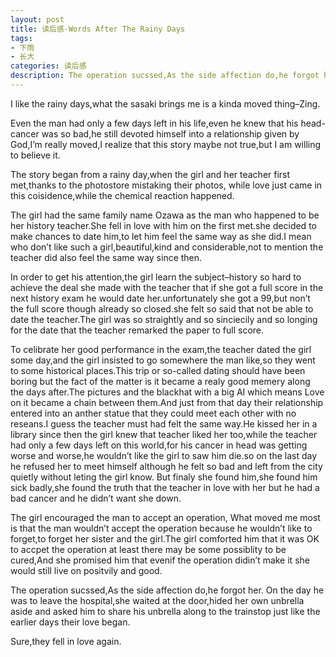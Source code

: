 ```yaml
---
layout: post
title: 读后感-Words After The Rainy Days 
tags:
- 下雨
- 长大
categories: 读后感
description: The operation sucssed,As the side affection do,he forgot her. On the day he was to leave the hospital,she waited at the door,hided her own unbrella aside and asked him to share his unbrella along to the trainstop just like the earlier days their love began. 
---
```

I like the rainy days,what the sasaki brings me is a kinda moved thing–Zing. 

Even the man had only a few days left in his life,even he knew that his head-cancer was so bad,he still devoted himself into a relationship given by God,I’m really moved,I realize that this story maybe not true,but I am willing to believe it. 

The story began from a rainy day,when the girl and her teacher first met,thanks to the photostore mistaking their photos, while love just came in this coisidence,while the chemical reaction happened. 

The girl had the same family name Ozawa as the man who happened to be her history teacher.She fell in love with him on the first met.she decided to make chances to date him,to let him feel the same way as she did.I mean who don’t like such a girl,beautiful,kind and considerable,not to mention the teacher did also feel the same way since then. 

In order to get his attention,the girl learn the subject–history so hard to achieve the deal she made with the teacher that if she got a full score in the next history exam he would date her.unfortunately she got a 99,but non’t the full score though already so closed.she felt so said that not be able to date the teacher.The girl was so straightly and so sinciecily and so longing for the date that the teacher remarked the paper to full score. 

To celibrate her good performance in the exam,the teacher dated the girl some day,and the girl insisted to go somewhere the man like,so they went to some historical places.This trip or so-called dating should have been boring but the fact of the matter is it became a realy good memery along the days after.The pictures and the blackhat with a big AI which means Love on it became a chain between them.And just from that day their relationship entered into an anther statue that they could meet each other with no reseans.I guess the teacher must had felt the same way.He kissed her in a library since then the girl knew that teacher liked her too,while the teacher had only a few days left on this world,for his cancer in head was getting worse and worse,he wouldn’t like the girl to saw him die.so on the last day he refused her to meet himself although he felt so bad and left from the city quietly without leting the girl know. But finaly she found him,she found him sick badly,she found the truth that the teacher in love with her but he had a bad cancer and he didn’t want she down. 

The girl encouraged the man to accept an operation, What moved me most is that the man wouldn’t accept the operation because he wouldn’t like to forget,to forget her sister and the girl.The girl comforted him that it was OK to accpet the operation at least there may be some possiblity to be cured,And she promised him that evenif the operation didin’t make it she would still live on positvily and good. 

The operation sucssed,As the side affection do,he forgot her. On the day he was to leave the hospital,she waited at the door,hided her own unbrella aside and asked him to share his unbrella along to the trainstop just like the earlier days their love began. 

Sure,they fell in love again.  
